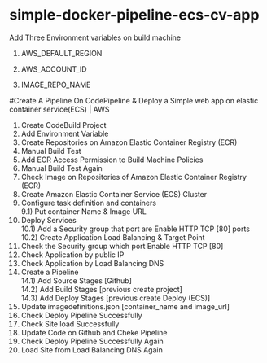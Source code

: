 # simple-docker-pipeline-ecs-cv-app

<p>Add Three Environment variables on build machine 

1) AWS_DEFAULT_REGION <br>
  
2) AWS_ACCOUNT_ID <br>
  
3) IMAGE_REPO_NAME



#Create A Pipeline On CodePipeline & Deploy a Simple web app on elastic container service(ECS) | AWS

1) Create CodeBuild Project <br>
2) Add Environment Variable <br>
3) Create Repositories on Amazon Elastic Container Registry (ECR) <br>
4) Manual Build Test <br>
5) Add ECR Access Permission to Build Machine Policies <br>
6) Manual Build Test Again <br>
7) Check Image on Repositories of Amazon Elastic Container Registry (ECR) <br>
8) Create Amazon Elastic Container Service (ECS) Cluster <br>
9) Configure task definition and containers <br>
9.1) Put container Name & Image URL <br>
10) Deploy Services <br>
10.1) Add a Security group that port are Enable HTTP TCP [80] ports <br>
10.2) Create Application Load Balancing & Target Point <br>
11) Check the Security group which port Enable HTTP TCP [80] <br>
12) Check Application by public IP <br>
13) Check Application by  Load Balancing DNS <br>
14) Create a Pipeline <br>
14.1) Add Source Stages [Github] <br>
14.2) Add Build Stages [previous create project] <br>
14.3) Add Deploy Stages [previous create Deploy (ECS)] <br>
15) Update imagedefinitions.json [container_name and image_url] <br>
16) Check Deploy Pipeline Successfully <br>
17) Check Site load Successfully <br>
18) Update Code on Github and Cheke Pipeline <br>
19) Check Deploy Pipeline Successfully Again <br>
20) Load Site from Load Balancing DNS Again <br>
